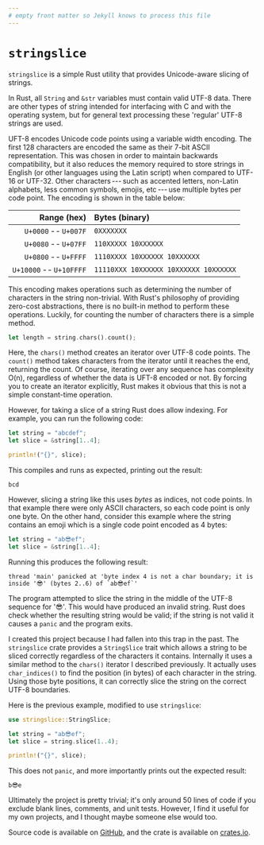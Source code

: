 ```yaml
---
# empty front matter so Jekyll knows to process this file
---
```


# `stringslice`

`stringslice` is a simple Rust utility that provides Unicode-aware slicing of strings.

In Rust, all `String` and `&str` variables must contain valid UTF-8 data.
There are other types of string intended for interfacing with C and with the operating system, but for general text processing these 'regular' UTF-8 strings are used.

UFT-8 encodes Unicode code points using a variable width encoding.
The first 128 characters are encoded the same as their 7-bit ASCII representation.
This was chosen in order to maintain backwards compatibility, but it also reduces the memory required to store strings in English (or other languages using the Latin script) when compared to UTF-16 or UTF-32.
Other characters&thinsp;---&thinsp;such as accented letters, non-Latin alphabets, less common symbols, emojis, etc&thinsp;---&thinsp;use multiple bytes per code point.
The encoding is shown in the table below:

Range (hex)                           | Bytes (binary)
-------------------------------------:|:-------------------------------------
   `U+0000`&thinsp;--&thinsp;`U+007F` | `0XXXXXXX`
   `U+0080`&thinsp;--&thinsp;`U+07FF` | `110XXXXX 10XXXXXX`
   `U+0800`&thinsp;--&thinsp;`U+FFFF` | `1110XXXX 10XXXXXX 10XXXXXX`
`U+10000`&thinsp;--&thinsp;`U+10FFFF` | `11110XXX 10XXXXXX 10XXXXXX 10XXXXXX`

This encoding makes operations such as determining the number of characters in the string non-trivial.
With Rust's philosophy of providing zero-cost abstractions, there is no built-in method to perform these operations.
Luckily, for counting the number of characters there is a simple method.

~~~rust
let length = string.chars().count();
~~~

Here, the `chars()` method creates an iterator over UTF-8 code points.
The `count()` method takes characters from the iterator until it reaches the end, returning the count.
Of course, iterating over any sequence has complexity O(n), regardless of whether the data is UFT-8 encoded or not.
By forcing you to create an iterator explicitly, Rust makes it obvious that this is not a simple constant-time operation.

However, for taking a slice of a string Rust does allow indexing.
For example, you can run the following code:

~~~rust
let string = "abcdef";
let slice = &string[1..4];

println!("{}", slice);
~~~

This compiles and runs as expected, printing out the result:

~~~text
bcd
~~~

However, slicing a string like this uses *bytes* as indices, not code points.
In that example there were only ASCII characters, so each code point is only one byte.
On the other hand, consider this example where the string contains an emoji which is a single code point encoded as 4 bytes:

~~~rust
let string = "ab😎ef";
let slice = &string[1..4];
~~~

Running this produces the following result:

~~~text
thread 'main' panicked at 'byte index 4 is not a char boundary; it is inside '😎' (bytes 2..6) of `ab😎ef`'
~~~

The program attempted to slice the string in the middle of the UTF-8 sequence for '😎'.
This would have produced an invalid string.
Rust does check whether the resulting string would be valid; if the string is not valid it causes a `panic` and the program exits.

I created this project because I had fallen into this trap in the past.
The `stringslice` crate provides a `StringSlice` trait which allows a string to be sliced correctly regardless of the characters it contains.
Internally it uses a similar method to the `chars()` iterator I described previously.
It actually uses `char_indices()` to find the position (in bytes) of each character in the string.
Using those byte positions, it can correctly slice the string on the correct UTF-8 boundaries.

Here is the previous example, modified to use `stringslice`:

~~~rust
use stringslice::StringSlice;

let string = "ab😎ef";
let slice = string.slice(1..4);

println!("{}", slice);
~~~

This does not `panic`, and more importantly prints out the expected result:

~~~text
b😎e
~~~

Ultimately the project is pretty trivial; it's only around 50 lines of code if you exclude blank lines, comments, and unit tests.
However, I find it useful for my own projects, and I thought maybe someone else would too.

Source code is available on [GitHub], and the crate is available on [crates.io].

[github]: https://github.com/staticintlucas/stringslice
[crates.io]: https://crates.io/crates/stringslice
